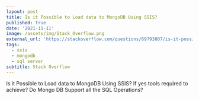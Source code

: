 ```yaml
---
layout: post
title: Is it Possible to Load data to MongoDB Using SSIS?
published: true
date: '2021-11-11'
image: /assets/img/Stack_Overflow.png
external_url: 'https://stackoverflow.com/questions/69793807/is-it-possible-to-load-data-to-mongodb-using-ssis/69902754#69902754'
tags:
  - ssis
  - mongodb
  - sql server
subtitle: Stack Overflow
---
```

Is it Possible to Load data to MongoDB Using SSIS? If yes tools required to achieve? Do Mongo DB Support all the SQL Operations?
